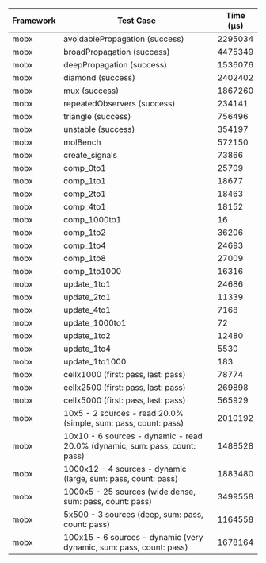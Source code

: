 | Framework | Test Case | Time (μs) |
| --- | --- | --- |
| mobx | avoidablePropagation (success) | 2295034 |
| mobx | broadPropagation (success) | 4475349 |
| mobx | deepPropagation (success) | 1536076 |
| mobx | diamond (success) | 2402402 |
| mobx | mux (success) | 1867260 |
| mobx | repeatedObservers (success) | 234141 |
| mobx | triangle (success) | 756496 |
| mobx | unstable (success) | 354197 |
| mobx | molBench | 572150 |
| mobx | create_signals | 73866 |
| mobx | comp_0to1 | 25709 |
| mobx | comp_1to1 | 18677 |
| mobx | comp_2to1 | 18463 |
| mobx | comp_4to1 | 18152 |
| mobx | comp_1000to1 | 16 |
| mobx | comp_1to2 | 36206 |
| mobx | comp_1to4 | 24693 |
| mobx | comp_1to8 | 27009 |
| mobx | comp_1to1000 | 16316 |
| mobx | update_1to1 | 24686 |
| mobx | update_2to1 | 11339 |
| mobx | update_4to1 | 7168 |
| mobx | update_1000to1 | 72 |
| mobx | update_1to2 | 12480 |
| mobx | update_1to4 | 5530 |
| mobx | update_1to1000 | 183 |
| mobx | cellx1000 (first: pass, last: pass) | 78774 |
| mobx | cellx2500 (first: pass, last: pass) | 269898 |
| mobx | cellx5000 (first: pass, last: pass) | 565929 |
| mobx | 10x5 - 2 sources - read 20.0% (simple, sum: pass, count: pass) | 2010192 |
| mobx | 10x10 - 6 sources - dynamic - read 20.0% (dynamic, sum: pass, count: pass) | 1488528 |
| mobx | 1000x12 - 4 sources - dynamic (large, sum: pass, count: pass) | 1883480 |
| mobx | 1000x5 - 25 sources (wide dense, sum: pass, count: pass) | 3499558 |
| mobx | 5x500 - 3 sources (deep, sum: pass, count: pass) | 1164558 |
| mobx | 100x15 - 6 sources - dynamic (very dynamic, sum: pass, count: pass) | 1678164 |
